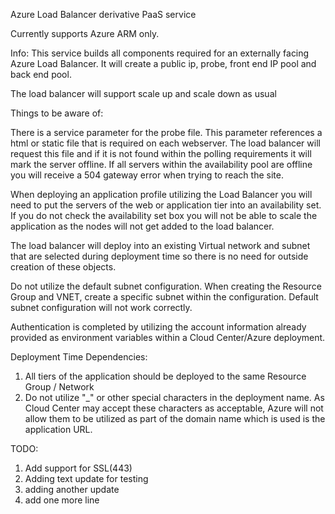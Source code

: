 Azure Load Balancer derivative PaaS service

Currently supports Azure ARM only.

Info:  This service builds all components required for an externally facing Azure Load Balancer.  It will create a public ip, probe, front end IP pool and back end pool.

The load balancer will support scale up and scale down as usual


Things to be aware of:

There is a service parameter for the probe file.  This parameter references a 	html or static file that is required on each webserver.  The load balancer will 	request this file and if it is not found within the polling requirements it will mark the server offline.  If all servers within the availability pool are offline you will receive a 504 gateway error when trying to reach the site.


When deploying an application profile utilizing the Load Balancer you will need to put the servers of the web or application tier into an availability set.  If you do not check the availability set box you will not be able to scale the application as the nodes will not get added to the load balancer.

The load balancer will deploy into an existing Virtual network and subnet that are selected during deployment time so there is no need for outside creation of these objects.

Do not utilize the default subnet configuration.  When creating the Resource Group and VNET, create a specific subnet within the configuration.  Default subnet configuration will not work correctly.

Authentication is completed by utilizing the account information already provided as environment variables within a Cloud Center/Azure deployment.

Deployment Time Dependencies:
1) All tiers of the application should be deployed to the same Resource Group / Network
2) Do not utilize "_" or other special characters in the deployment name.  As Cloud Center may accept these characters as acceptable, Azure will not allow them to be utilized as part of the domain name which is used is the application URL.


TODO:
1) Add support for SSL(443)
2) Adding text update for testing
3) adding another update
4) add one more line